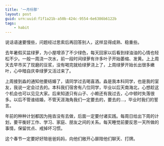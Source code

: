 ```yaml
---
title: '一月份那'
layout: post
guid: urn:uuid:f1f1a21b-a50b-424c-9554-6e6386b6122b
tags:
    - habit
---
```


说话语速要慢些，问题经过思索后再回答别人，这样显得成熟、稳重些。

去年暑假买盆绿萝，为小屋增添了不少绿色，每天回家以后看到绿油油的心情也轻松不少。一般一周浇一次水，前一段时间绿萝有许多叶子开始萎缩、发黄。上上周天去早市买了现磨的豆浆，没有喝完就给绿萝浇上了，上周绿萝开始长出很多嫩叶，心中暗自庆幸绿萝又活过来了。

上周接到淼的通知他要结婚了，请同学过去喝喜酒。淼是我本科同学，也是我的室友，我说一定会过去的。本科我们宿舍有八位同学，毕业以后天南海北，心想趁这个机会也可以见见大家。后来知道只有山子、小赖还有我过去，心中顿时失落很多。以后不管谁结婚，不管天涯海角我们一定要去的，要去的...，毕业时我们的誓言。

年前的种种计划都因为拖沓没有去做，后面一定要付诸实践。每周日给出下周的计划，要平衡好工作、学习、家庭、朋友之间的关系。每天睡觉前要反思一天所做的事情，保留优点、戒掉坏习惯。

这个春节一定要好好陪爸爸妈妈，向他们敞开心扉陪他们聊天、打牌。



